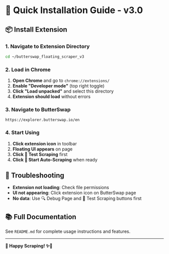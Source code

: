 # 🚀 Quick Installation Guide - v3.0

## 📦 **Install Extension**

### **1. Navigate to Extension Directory**
```bash
cd ~/butterswap_floating_scraper_v3
```

### **2. Load in Chrome**
1. **Open Chrome** and go to `chrome://extensions/`
2. **Enable "Developer mode"** (top right toggle)
3. **Click "Load unpacked"** and select this directory
4. **Extension should load** without errors

### **3. Navigate to ButterSwap**
```
https://explorer.butterswap.io/en
```

### **4. Start Using**
1. **Click extension icon** in toolbar
2. **Floating UI appears** on page
3. **Click 🧪 Test Scraping** first
4. **Click 🚀 Start Auto-Scraping** when ready

## 🔧 **Troubleshooting**

- **Extension not loading**: Check file permissions
- **UI not appearing**: Click extension icon on ButterSwap page
- **No data**: Use 🔍 Debug Page and 🧪 Test Scraping buttons first

## 📚 **Full Documentation**

See `README.md` for complete usage instructions and features.

---

**🦋 Happy Scraping! ✨🚀**
